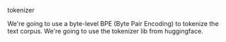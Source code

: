 tokenizer


We're going to use a byte-level BPE (Byte Pair Encoding) to tokenize the text corpus. 
We're going to use the tokenizer lib from huggingface.